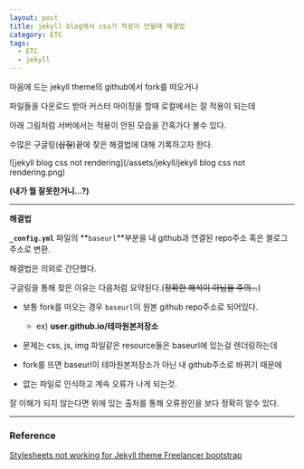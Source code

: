 ```yaml
---
layout: post
title: jekyll blog에서 css가 적용이 안될때 해결법
category: ETC
tags:
  - ETC
  - jekyll
---
```






마음에 드는 jekyll theme의 github에서 fork를 떠오거나 

파일들을 다운로드 받아 커스터 마이징을 할때 로컬에서는 잘 적용이 되는데

아래 그림처럼 서버에서는 적용이 안된 모습을 간혹가다 볼수 있다.

수많은 구글링(<del>삽질</del>)끝에 찾은 해결법에 대해 기록하고자 한다.

![jekyll blog css not rendering](/assets/jekyll/jekyll blog css not rendering.png)

**(내가 뭘 잘못한거니...?)**

---

**해결법**

**```_config.yml```** 파일의 **```baseurl```**부분을 내 github과 연결된 repo주소 혹은 블로그 주소로 변환.



해결법은 의외로 간단했다.

구글링을 통해 찾은 이유는 다음처럼 요약된다.(~~정확한 해석이 아님을 주의...~~)

- 보통 fork를 떠오는 경우 ```baseurl```이 원본 github repo주소로 되어있다.
  - ex) **user.github.io/테마원본저장소**

- 문제는 css, js, img 파일같은 resource들은 baseurl에 있는걸 렌더링하는데
- fork를 뜨면 baseurl이 테마원본저장소가 아닌 내 github주소로 바뀌기 때문에
- 없는 파일로 인식하고 계속 오류가 나게 되는것. 



잘 이해가 되지 않는다면 위에 있는 출처를 통해 오류원인을 보다 정확히 알수 있다.

---

### Reference

[Stylesheets not working for Jekyll theme Freelancer bootstrap](https://stackoverflow.com/questions/25466166/stylesheets-not-working-for-jekyll-theme-freelancer-bootstrap)
